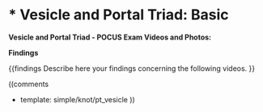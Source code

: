 # * Vesicle and Portal Triad: Basic

**Vesicle and Portal Triad - POCUS Exam Videos and Photos:**

**Findings**

{{findings
Describe here your findings concerning the following videos.
}}

((comments
* template: simple/knot/pt_vesicle
))
